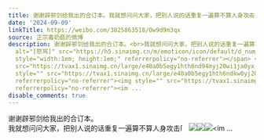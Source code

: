 ```yaml
---
title: 谢谢辟邪剑给我出的合订本。我就想问问大家，把别人说的话重复一遍算不算人身攻击[怒骂] [图片][图片][图片][图片][图片][图片][图片]
date: '2024-09-09'
linkTitle: https://weibo.com/3825863518/Ow9d9m3qx
source: 正宗毒奶菇的微博
description: 谢谢辟邪剑给我出的合订本。<br>我就想问问大家，把别人说的话重复一遍算不算人身攻击<span class="url-icon"><img
  alt="[怒骂]" src="https://h5.sinaimg.cn/m/emoticon/icon/default/d_numa-462905d4fc.png"
  style="width:1em; height:1em;" referrerpolicy="no-referrer"></span> <img style=""
  src="https://tvax1.sinaimg.cn/large/e40a0b5egy1hth6nd94myj20wi1ja0yx.jpg" referrerpolicy="no-referrer"><img
  style="" src="https://tvax1.sinaimg.cn/large/e40a0b5egy1hth6ndkw0yj20wi1d90yr.jpg"
  referrerpolicy="no-referrer"><img style="" src="https://tvax1.sinaimg.cn/large/e40a0b5egy1hth6ndxmj1j20wi1g9tdy.jpg"
  referrerpolicy="no-referrer"><im ...
disable_comments: true
---
```

谢谢辟邪剑给我出的合订本。<br>我就想问问大家，把别人说的话重复一遍算不算人身攻击<span class="url-icon"><img alt="[怒骂]" src="https://h5.sinaimg.cn/m/emoticon/icon/default/d_numa-462905d4fc.png" style="width:1em; height:1em;" referrerpolicy="no-referrer"></span> <img style="" src="https://tvax1.sinaimg.cn/large/e40a0b5egy1hth6nd94myj20wi1ja0yx.jpg" referrerpolicy="no-referrer"><img style="" src="https://tvax1.sinaimg.cn/large/e40a0b5egy1hth6ndkw0yj20wi1d90yr.jpg" referrerpolicy="no-referrer"><img style="" src="https://tvax1.sinaimg.cn/large/e40a0b5egy1hth6ndxmj1j20wi1g9tdy.jpg" referrerpolicy="no-referrer"><im ...